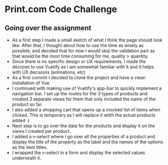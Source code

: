# Print.com Code Challenge

## Going over the assignment
- As a first step I made a small sketch of what I think the page should look like. After that, I thought about how to use the time as wisely as possible, and decided that for now I would skip the validation part as that would be the most time consuming for me, quality > quantity. 
- Since there is no specific design or UX requirements, I made the decision to use Vuetify as I am somewhat familiar with it and it helps with UX decisions (animations, etc)
- As a first commit I decided to clone the project and have a clean installation of Vue
- I continued with making use of Vuetify's app-bar to quickly implement a navigation bar. I set up the routes for the 3 types of products and created 3 separate views for them that only included the name of the product so far. 
- I also added a shopping cart that opens up a mocked list of items when clicked. This is temporary as I will replace it wtith the actual products added :)
- Next step is to go over the data for the products and display it on the views I created per product. 
- I added a v-select where I go over all the properties of a product and display the title of the property as the label and the names of the options as the item titles.
- I wrapped the v-select in a form and display the selected values underneath it.

